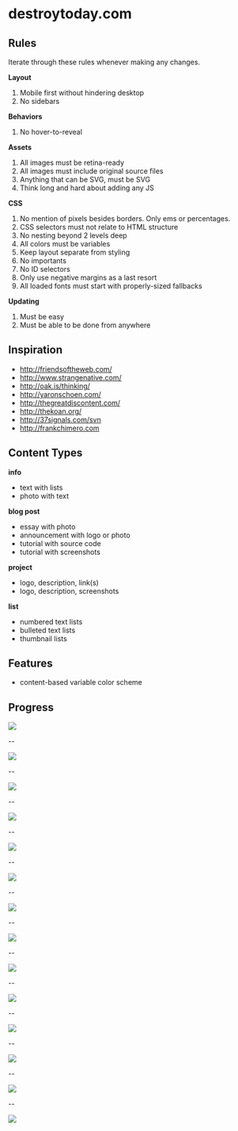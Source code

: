# destroytoday.com

## Rules

Iterate through these rules whenever making any changes.

**Layout**

1. Mobile first without hindering desktop
2. No sidebars

**Behaviors**

1. No hover-to-reveal

**Assets**

1. All images must be retina-ready
2. All images must include original source files
3. Anything that can be SVG, must be SVG
4. Think long and hard about adding any JS

**CSS**

1. No mention of pixels besides borders. Only ems or percentages.
2. CSS selectors must not relate to HTML structure
3. No nesting beyond 2 levels deep
4. All colors must be variables
5. Keep layout separate from styling
6. No importants
7. No ID selectors
8. Only use negative margins as a last resort
9. All loaded fonts must start with properly-sized fallbacks

**Updating**

1. Must be easy
2. Must be able to be done from anywhere

## Inspiration

* <http://friendsoftheweb.com/>
* <http://www.strangenative.com/>
* <http://oak.is/thinking/>
* <http://yaronschoen.com/>
* <http://thegreatdiscontent.com/>
* <http://thekoan.org/>
* <http://37signals.com/svn>
* <http://frankchimero.com>

## Content Types

**info**

* text with lists
* photo with text

**blog post**

* essay with photo
* announcement with logo or photo
* tutorial with source code
* tutorial with screenshots

**project**

* logo, description, link(s)
* logo, description, screenshots

**list**

* numbered text lists
* bulleted text lists
* thumbnail lists

## Features

* content-based variable color scheme

## Progress

![](http://dstry.it/PV9u/Screen%20Shot%202013-04-29%20at%208.51.55%20PM.png)

--

![](http://dstry.it/PUpz/Screen%20Shot%202013-04-30%20at%202.36.12%20PM.png)

-- 

![](http://dstry.it/PUsT/Screen%20Shot%202013-04-30%20at%203.43.43%20PM.png)

--

![](http://dstry.it/PWLa/Screen%20Shot%202013-04-30%20at%204.10.15%20PM.png)

--

![](http://dstry.it/PUTJ/Screen%20Shot%202013-04-30%20at%205.41.50%20PM.png)

--

![](http://dstry.it/PV6k/Screen%20Shot%202013-04-30%20at%205.43.39%20PM.png)

--

![](http://dstry.it/PUlD/Screen%20Shot%202013-04-30%20at%208.50.27%20PM.png)

--

![](http://dstry.it/PW1b/Screen%20Shot%202013-05-02%20at%201.39.21%20PM.png)

--

![](http://dstry.it/PVq7/Screen%20Shot%202013-05-02%20at%202.45.54%20PM.png)

--

![](http://dstry.it/PUol/Screen%20Shot%202013-05-04%20at%2011.27.04%20AM.png)

--

![](http://dstry.it/PWs9/Screen%20Shot%202013-05-06%20at%206.44.09%20PM.png)

--

![](http://dstry.it/PWet/Screen%20Shot%202013-06-08%20at%2010.50.57%20AM.png)

--

![](http://dstry.it/PU4c/Screen%20Shot%202013-06-08%20at%2010.51.13%20AM.png)

--

![](http://dstry.it/PXIU/Screen%20Shot%202013-06-08%20at%2012.18.57%20PM.png)
